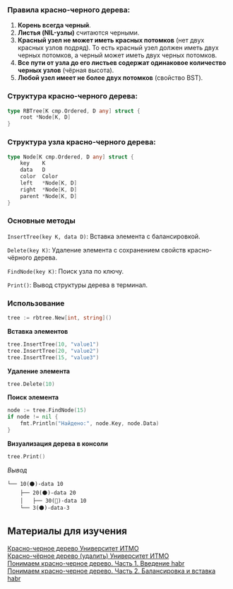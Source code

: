 ### **Правила красно-черного дерева**:

1. **Корень всегда черный**.
2. **Листья (NIL-узлы)** считаются черными.
3. **Красный узел не может иметь красных потомков** (нет двух красных узлов подряд). То есть красный узел должен иметь двух черных потомков, а черный может иметь двух черных потомков.
4. **Все пути от узла до его листьев содержат одинаковое количество черных узлов** (чёрная высота).
5. **Любой узел имеет не более двух потомков** (свойство BST).

### **Структура красно-черного дерева:**
```go
type RBTree[K cmp.Ordered, D any] struct {
	root *Node[K, D]
}
```

### **Структура узла красно-черного дерева:**

```go
type Node[K cmp.Ordered, D any] struct {
	key    K
	data   D
	color  Color
	left   *Node[K, D]
	right  *Node[K, D]
	parent *Node[K, D]
}
```
### Основные методы

`InsertTree(key K, data D)`: Вставка элемента с балансировкой.

`Delete(key K)`: Удаление элемента с сохранением свойств красно-чёрного дерева.

`FindNode(key K)`: Поиск узла по ключу.

`Print()`: Вывод структуры дерева в терминал.

### **Использование**

```go
tree := rbtree.New[int, string]()
```
**Вставка элементов**

```go
tree.InsertTree(10, "value1")
tree.InsertTree(20, "value2")
tree.InsertTree(15, "value3")
```

**Удаление элемента**

```go
tree.Delete(10)
```
**Поиск элемента**

```go
node := tree.FindNode(15)
if node != nil {
    fmt.Println("Найдено:", node.Key, node.Data)
}
```

**Визуализация дерева в консоли**

```go
tree.Print()
```
_Вывод_
```
└── 10(⚫️)-data 10
    ├── 20(⚫️)-data 20
    │   ├── 30(🔴)-data 10
    └── 3(⚫️)-data-3
```
## **Материалы для изучения** 

[Красно-черное дерево Университет ИТМО](https://neerc.ifmo.ru/wiki/index.php?title=%D0%9A%D1%80%D0%B0%D1%81%D0%BD%D0%BE-%D1%87%D0%B5%D1%80%D0%BD%D0%BE%D0%B5_%D0%B4%D0%B5%D1%80%D0%B5%D0%B2%D0%BE)\
[Красно-чёрное дерево (удалить) Университет ИТМО](https://neerc.ifmo.ru/wiki/index.php?title=%D0%9A%D1%80%D0%B0%D1%81%D0%BD%D0%BE-%D1%87%D1%91%D1%80%D0%BD%D0%BE%D0%B5_%D0%B4%D0%B5%D1%80%D0%B5%D0%B2%D0%BE_(%D1%83%D0%B4%D0%B0%D0%BB%D0%B8%D1%82%D1%8C))\
[Понимаем красно-черное дерево. Часть 1. Введение habr](https://habr.com/ru/articles/555404/)\
[Понимаем красно-черное дерево. Часть 2. Балансировка и вставка habr](https://habr.com/ru/articles/557328/)


